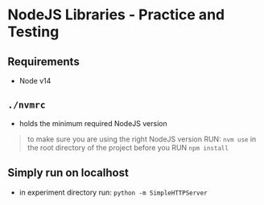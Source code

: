 # NodeJS Libraries - Practice and Testing

## Requirements
* Node v14

## `./nvmrc`
- holds the minimum required NodeJS version
> to make sure you are using the right NodeJS version RUN: `nvm use` in the root directory of the project before you RUN `npm install`

## Simply run on localhost
- in experiment directory run: `python -m SimpleHTTPServer`